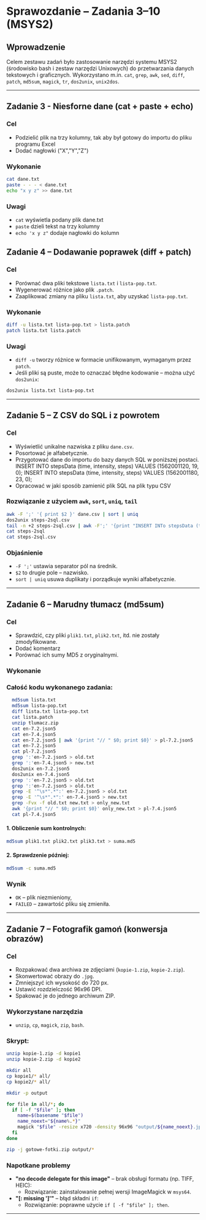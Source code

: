 
# Sprawozdanie – Zadania 3–10 (MSYS2)

## Wprowadzenie

Celem zestawu zadań było zastosowanie narzędzi systemu MSYS2 (środowisko bash i zestaw narzędzi Unixowych) do przetwarzania danych tekstowych i graficznych. Wykorzystano m.in. `cat`, `grep`, `awk`, `sed`, `diff`, `patch`, `md5sum`, `magick`, `tr`, `dos2unix`, `unix2dos`.

---

## Zadanie 3 - Niesforne dane (cat + paste + echo)

### Cel

- Podzielić plik na trzy kolumny, tak aby był gotowy do importu do pliku programu Excel
- Dodać nagłowki ("X","Y","Z")

### Wykonanie
```bash
cat dane.txt
paste - - - < dane.txt
echo "x y z" >> dane.txt
```
### Uwagi 

- `cat` wyświetla podany plik dane.txt
- `paste` dzieli tekst na trzy kolumny
- `echo 'x y z"` dodaje nagłowki do kolumn

## Zadanie 4 – Dodawanie poprawek (diff + patch)

### Cel

- Porównać dwa pliki tekstowe `lista.txt` i `lista-pop.txt`.
- Wygenerować różnice jako plik `.patch`.
- Zaaplikować zmiany na pliku `lista.txt`, aby uzyskać `lista-pop.txt`.

### Wykonanie

```bash
diff -u lista.txt lista-pop.txt > lista.patch
patch lista.txt lista.patch
```

### Uwagi

- `diff -u` tworzy różnice w formacie unifikowanym, wymaganym przez `patch`.
- Jeśli pliki są puste, może to oznaczać błędne kodowanie – można użyć `dos2unix`:

```bash
dos2unix lista.txt lista-pop.txt
```

---

## Zadanie 5 – Z CSV do SQL i z powrotem

### Cel

- Wyświetlić unikalne nazwiska z pliku `dane.csv`.
- Posortować je alfabetycznie.
- Przygotować dane do importu do bazy danych SQL w poniższej postaci.
  INSERT INTO stepsData (time, intensity, steps) VALUES (1562001120, 19, 0);
  INSERT INTO stepsData (time, intensity, steps) VALUES (1562001180, 23, 0);
- Opracować w jaki sposób zamienić plik SQL na plik typu CSV

### Rozwiązanie z użyciem `awk`, `sort`, `uniq`, `tail`

```bash
awk -F ';' '{ print $2 }' dane.csv | sort | uniq
dos2unix steps-2sql.csv
tail -n +2 steps-2sql.csv | awk -F';' '{print "INSERT INTo stepsData (time, intensity, steps) VALUES (" $1 ", " $2 ", " $3 ");"}' > stepsData.sql
cat steps-2sql
cat steps-2sql.csv
```


### Objaśnienie

- `-F ';'` ustawia separator pól na średnik.
- `$2` to drugie pole – nazwisko.
- `sort | uniq` usuwa duplikaty i porządkuje wyniki alfabetycznie.

---

## Zadanie 6 – Marudny tłumacz (md5sum)

### Cel

- Sprawdzić, czy pliki `plik1.txt`, `plik2.txt`, itd. nie zostały zmodyfikowane.
- Dodać komentarz
- Porównać ich sumy MD5 z oryginalnymi.

### Wykonanie

### Całość kodu wykonanego zadania:

```bash
  md5sum lista.txt
  md5sum lista-pop.txt
  diff lista.txt lista-pop.txt
  cat lista.patch
  unzip tlumacz.zip
  cat en-7.2.json5
  cat en-7.4.json5
  cat en-7.2.json5 | awk '{print "// " $0; print $0}' > pl-7.2.json5
  cat en-7.2.json5
  cat pl-7.2.json5
  grep ':'en-7.2.json5 > old.txt
  grep ':'en-7.4.json5 > new.txt
  dos2unix en-7.2.json5
  dos2unix en-7.4.json5
  grep ':'en-7.2.json5 > old.txt
  grep ':'en-7.2.json5 > old.txt
  grep -E '^\s*".*":' en-7.2.json5 > old.txt
  grep -E '^\s*".*":' en-7.4.json5 > new.txt
  grep -Fvx -f old.txt new.txt > only_new.txt
  awk '{print "// " $0; print $0}' only_new.txt > pl-7.4.json5
  cat pl-7.4.json5
```

#### 1. Obliczenie sum kontrolnych:

```bash
md5sum plik1.txt plik2.txt plik3.txt > suma.md5
```

#### 2. Sprawdzenie później:

```bash
md5sum -c suma.md5
```

### Wynik

- `OK` – plik niezmieniony,
- `FAILED` – zawartość pliku się zmieniła.

---

## Zadanie 7 – Fotografik gamoń (konwersja obrazów)

### Cel

- Rozpakować dwa archiwa ze zdjęciami (`kopie-1.zip`, `kopie-2.zip`).
- Skonwertować obrazy do `.jpg`.
- Zmniejszyć ich wysokość do 720 px.
- Ustawić rozdzielczość 96x96 DPI.
- Spakować je do jednego archiwum ZIP.

### Wykorzystane narzędzia

- `unzip`, `cp`, `magick`, `zip`, `bash`.

### Skrypt:

```bash
unzip kopie-1.zip -d kopie1
unzip kopie-2.zip -d kopie2

mkdir all
cp kopie1/* all/
cp kopie2/* all/

mkdir -p output

for file in all/*; do
  if [ -f "$file" ]; then
    name=$(basename "$file")
    name_noext="${name%.*}"
    magick "$file" -resize x720 -density 96x96 "output/${name_noext}.jpg"
  fi
done

zip -j gotowe-fotki.zip output/*
```

### Napotkane problemy

- **"no decode delegate for this image"** – brak obsługi formatu (np. TIFF, HEIC):
  - Rozwiązanie: zainstalowanie pełnej wersji ImageMagick w `msys64`.
- **"[: missing ']'"** – błąd składni `if`:
  - Rozwiązanie: poprawne użycie `if [ -f "$file" ]; then`.

---
